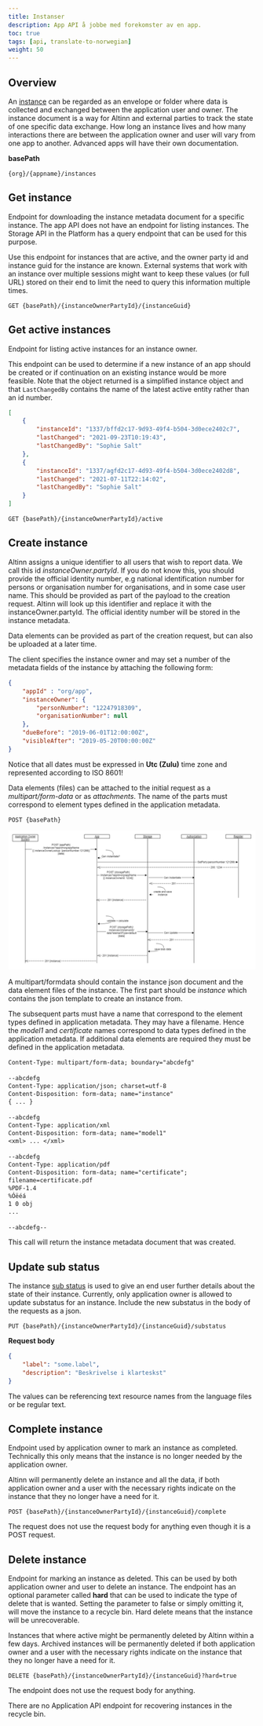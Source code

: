 ```yaml
---
title: Instanser
description: App API å jobbe med forekomster av en app.
toc: true
tags: [api, translate-to-norwegian]
weight: 50
---
```


## Overview

An [instance](../../models/instance) can be regarded as an envelope or folder where data is collected and exchanged between the application user and owner. The instance document is a way for Altinn and external parties to track the state of one specific data exchange. How long an instance lives and how many interactions there are between the application owner and user will vary from one app to another. Advanced apps will have their own documentation.

**basePath**
```http
{org}/{appname}/instances
```

## Get instance

Endpoint for downloading the instance metadata document for a specific instance. The app API does not have an endpoint for listing instances. The Storage API in the Platform has a query endpoint that can be used for this purpose.

Use this endpoint for instances that are active, and the owner party id and instance guid for the instance are known. External systems that work with an instance over multiple sessions might want to keep these values (or full URL) stored on their end to limit the need to query this information multiple times.

```http
GET {basePath}/{instanceOwnerPartyId}/{instanceGuid}
```

## Get active instances

Endpoint for listing active instances for an instance owner.

This endpoint can be used to determine if a new instance of an app should be created or if continuation on an existing instance would be more feasible.
Note that the object returned is a simplified instance object and that `LastChangedBy` contains the name of the latest active entity rather than an id number.

```json
[
	{
		"instanceId": "1337/bffd2c17-9d93-49f4-b504-3d0ece2402c7",
		"lastChanged": "2021-09-23T10:19:43",
		"lastChangedBy": "Sophie Salt"
	},
    {
		"instanceId": "1337/agfd2c17-4d93-49f4-b504-3d0ece2402d8",
		"lastChanged": "2021-07-11T22:14:02",
		"lastChangedBy": "Sophie Salt"
	}
]
```

```http
GET {basePath}/{instanceOwnerPartyId}/active
```

## Create instance

Altinn assigns a unique identifier to all users that wish to report data. We call this id *instanceOwner.partyId*. 
If you do not know this, you should provide the official identity number, e.g national identification number for persons or organisation number for organisations,
and in some case user name. This should be provided as part of the payload to the creation request.
Altinn will look up this identifier and replace it with the instanceOwner.partyId. The official identity number will be stored in the instance metadata.

Data elements can be provided as part of the creation request, but can also be uploaded at a later time.

The client specifies the instance owner and may set a number of the metadata fields of the instance by attaching the following form:

```json
{
    "appId" : "org/app",
    "instanceOwner": {
        "personNumber": "12247918309",
        "organisationNumber": null
    },
    "dueBefore": "2019-06-01T12:00:00Z",
    "visibleAfter": "2019-05-20T00:00:00Z"
}
```

Notice that all dates must be expressed in **Utc (Zulu)** time zone and represented according to ISO 8601!

Data elements (files) can be attached to the initial request as a *multipart/form-data* or as *attachments*.
The name of the parts must correspond to element types defined in the application metadata. 

```http
POST {basePath}
```

![Flow chart for instantiation](instantiate-for-an-instance-owner.png "Instantiate for instance owner")

A multipart/formdata should contain the instance json document and the data element files of the instance.
The first part should be *instance* which contains the json template to create an instance from.

The subsequent parts must have a name that correspond to the element types defined in application metadata.
They may have a filename. Hence the *model1* and *certificate* names correspond to data types defined in the application metadata.
If additional data elements are required they must be defined in the application metadata.

```http {linenos=false,hl_lines=[5,10,15]}
Content-Type: multipart/form-data; boundary="abcdefg"

--abcdefg
Content-Type: application/json; charset=utf-8
Content-Disposition: form-data; name="instance"
{ ... }

--abcdefg
Content-Type: application/xml
Content-Disposition: form-data; name="model1"
<xml> ... </xml>

--abcdefg
Content-Type: application/pdf
Content-Disposition: form-data; name="certificate"; filename=certificate.pdf
%PDF-1.4
%Óëéá
1 0 obj
...

--abcdefg--
```

This call will return the instance metadata document that was created. 

## Update sub status

The instance [sub status](https://altinn.github.io/docs/altinn-studio/app-creation/instance/#substatus) is used to give an end user further details about the state of their instance. Currently, only application owner is allowed to update substatus for an instance. Include the new substatus in the body of the requests as a json.

```http
PUT {basePath}/{instanceOwnerPartyId}/{instanceGuid}/substatus
```

**Request body**
```json
{
    "label": "some.label",
    "description": "Beskrivelse i klarteskst"
}
```
The values can be referencing text resource names from the language files or be regular text.

## Complete instance

Endpoint used by application owner to mark an instance as completed. Technically this only means that the instance is no longer needed by the application owner. 

Altinn will permanently delete an instance and all the data, if both application owner and a user with the necessary rights indicate on the instance that they no longer have a need for it.

```http
POST {basePath}/{instanceOwnerPartyId}/{instanceGuid}/complete
```

The request does not use the request body for anything even though it is a POST request.


## Delete instance

Endpoint for marking an instance as deleted. This can be used by both application owner and user to delete an instance. The endpoint has an optional parameter called **hard** that can be used to indicate the type of delete that is wanted. Setting the parameter to false or simply omitting it, will move the instance to a recycle bin. Hard delete means that the instance will be unrecoverable. 

Instances that where active might be permanently deleted by Altinn within a few days. Archived instances will be permanently deleted if both application owner and a user with the necessary rights indicate on the instance that they no longer have a need for it.

```http
DELETE {basePath}/{instanceOwnerPartyId}/{instanceGuid}?hard=true
```

The endpoint does not use the request body for anything. 

There are no Application API endpoint for recovering instances in the recycle bin.

